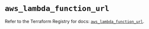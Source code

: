 # `aws_lambda_function_url`

Refer to the Terraform Registry for docs: [`aws_lambda_function_url`](https://registry.terraform.io/providers/hashicorp/aws/6.0.0/docs/resources/lambda_function_url).
